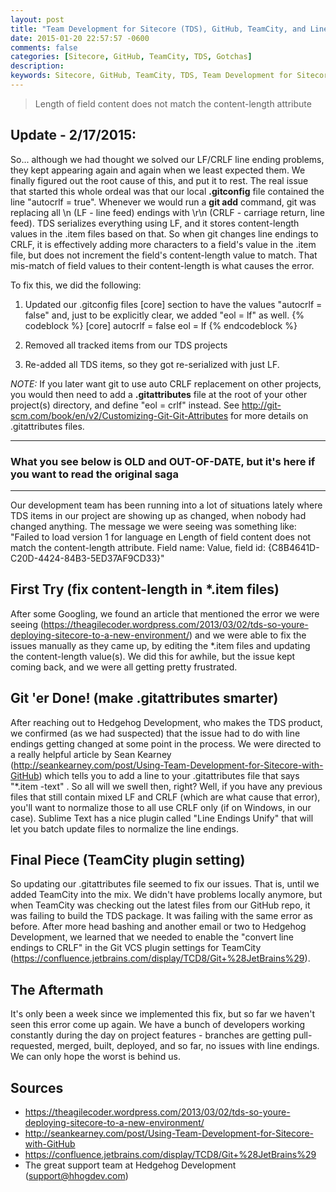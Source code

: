 ```yaml
---
layout: post
title: "Team Development for Sitecore (TDS), GitHub, TeamCity, and Line Endings, Oh My!"
date: 2015-01-20 22:57:57 -0600
comments: false
categories: [Sitecore, GitHub, TeamCity, TDS, Gotchas]
description: 
keywords: Sitecore, GitHub, TeamCity, TDS, Team Development for Sitecore, Line Endings, CRLF, Gotchas
---
```

<!-- more -->
> Length of field content does not match the content-length attribute

## Update - 2/17/2015:
So... although we had thought we solved our LF/CRLF line ending problems, they kept appearing again and again when we least expected them. We finally figured out the root cause of this, and put it to rest. The real issue that started this whole ordeal was that our local __.gitconfig__ file contained the line "autocrlf = true". Whenever we would run a __git add__ command, git was replacing all \n (LF - line feed) endings with \r\n (CRLF - carriage return, line feed). TDS serializes everything using LF, and it stores content-length values in the .item files based on that. So when git changes line endings to CRLF, it is effectively adding more characters to a field's value in the .item file, but does not increment the field's content-length value to match. That mis-match of field values to their content-length is what causes the error.

To fix this, we did the following:

1) Updated our .gitconfig files [core] section to have the values "autocrlf = false" and, just to be explicitly clear, we added "eol = lf" as well.
{% codeblock %}
[core]
   autocrlf = false
   eol = lf
{% endcodeblock %}
2) Removed all tracked items from our TDS projects

3) Re-added all TDS items, so they got re-serialized with just LF.

*NOTE:*  If you later want git to use auto CRLF replacement on other projects, you would then need to add a __.gitattributes__ file at the root of your other project(s) directory, and define "eol = crlf" instead. See http://git-scm.com/book/en/v2/Customizing-Git-Git-Attributes for more details on .gitattributes files.

----

### What you see below is OLD and OUT-OF-DATE, but it's here if you want to read the original saga
----

Our development team has been running into a lot of situations lately where TDS items in our project are showing up as changed, when nobody had changed anything. The message we were seeing was something like: "Failed to load version 1 for language en
Length of field content does not match the content-length attribute. Field name: Value, field id: {C8B4641D-C20D-4424-84B3-5ED37AF9CD33}"

## First Try (fix content-length in *.item files)
After some Googling, we found an article that mentioned the error we were seeing (https://theagilecoder.wordpress.com/2013/03/02/tds-so-youre-deploying-sitecore-to-a-new-environment/) and we were able to fix the issues manually as they came up, by editing the *.item files and updating the content-length value(s). We did this for awhile, but the issue kept coming back, and we were all getting pretty frustrated.

## Git 'er Done! (make .gitattributes smarter)
After reaching out to Hedgehog Development, who makes the TDS product, we confirmed (as we had suspected) that the issue had to do with line endings getting changed at some point in the process. We were directed to a really helpful article by Sean Kearney (http://seankearney.com/post/Using-Team-Development-for-Sitecore-with-GitHub) which tells you to add a line to your .gitattributes file that says "*.item -text" . So all will we swell then, right? Well, if you have any previous files that still contain mixed LF and CRLF (which are what cause that error), you'll want to normalize those to all use CRLF only (if on Windows, in our case). Sublime Text has a nice plugin called "Line Endings Unify" that will let you batch update files to normalize the line endings.

## Final Piece (TeamCity plugin setting)
So updating our .gitattributes file seemed to fix our issues. That is, until we added TeamCity into the mix. We didn't have problems locally anymore, but when TeamCity was checking out the latest files from our GitHub repo, it was failing to build the TDS package. It was failing with the same error as before. After more head bashing and another email or two to Hedgehog Development, we learned that we needed to enable the "convert line endings to CRLF" in the Git VCS plugin settings for TeamCity (https://confluence.jetbrains.com/display/TCD8/Git+%28JetBrains%29).

## The Aftermath
It's only been a week since we implemented this fix, but so far we haven't seen this error come up again. We have a bunch of developers working constantly during the day on project features - branches are getting pull-requested, merged, built, deployed, and so far, no issues with line endings. We can only hope the worst is behind us.

## Sources
* https://theagilecoder.wordpress.com/2013/03/02/tds-so-youre-deploying-sitecore-to-a-new-environment/
* http://seankearney.com/post/Using-Team-Development-for-Sitecore-with-GitHub
* https://confluence.jetbrains.com/display/TCD8/Git+%28JetBrains%29
* The great support team at Hedgehog Development (support@hhogdev.com)

